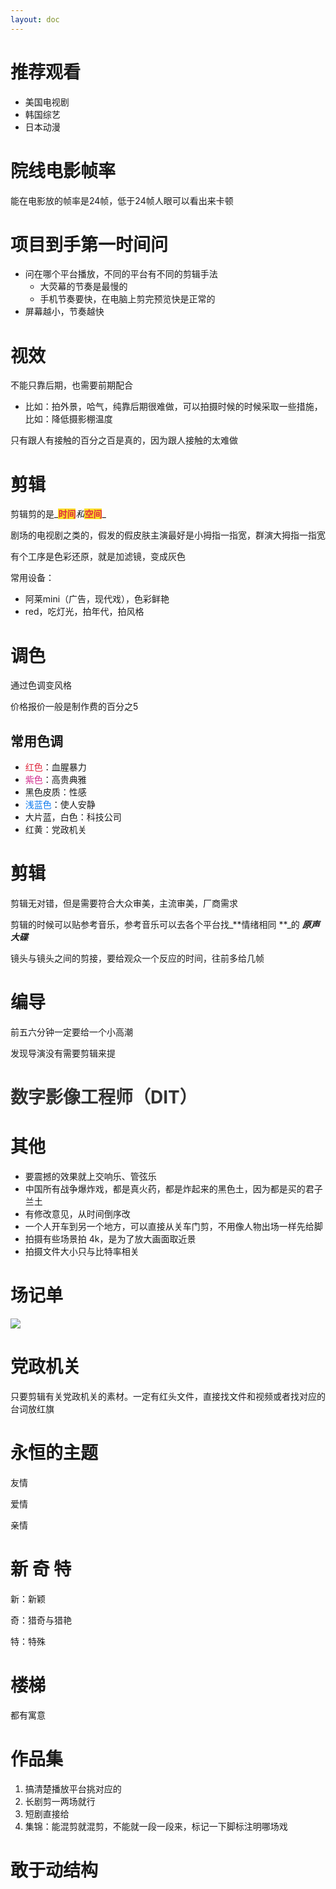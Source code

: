 ```yaml
---
layout: doc
---
```

# 推荐观看
+ 美国电视剧
+ 韩国综艺
+ 日本动漫

# 院线电影帧率
能在电影放的帧率是24帧，低于24帧人眼可以看出来卡顿

# 项目到手第一时间问
+ 问在哪个平台播放，不同的平台有不同的剪辑手法
    - 大荧幕的节奏是最慢的
    - 手机节奏要快，在电脑上剪完预览快是正常的
+ 屏幕越小，节奏越快

# 视效
不能只靠后期，也需要前期配合

+ 比如：拍外景，哈气，纯靠后期很难做，可以拍摄时候的时候采取一些措施，比如：降低摄影棚温度

只有跟人有接触的百分之百是真的，因为跟人接触的太难做

# 剪辑
剪辑剪的是_**<font style="color:#DF2A3F;background-color:#FBDE28;">时间</font>**_和_**<font style="color:#DF2A3F;background-color:#FBDE28;">空间</font>**_

剧场的电视剧之类的，假发的假皮肤主演最好是小拇指一指宽，群演大拇指一指宽

有个工序是色彩还原，就是加滤镜，变成灰色

常用设备：

+ 阿莱mini（广告，现代戏），色彩鲜艳
+ red，吃灯光，拍年代，拍风格



# 调色
通过色调变风格

价格报价一般是制作费的百分之5

## 常用色调
+ <font style="color:#DF2A3F;">红色</font>：血腥暴力
+ <font style="color:#D22D8D;">紫色</font>：高贵典雅
+ 黑色皮质：性感
+ <font style="color:#117CEE;">浅蓝色</font>：使人安静
+ 大片蓝，白色：科技公司
+ 红黄：党政机关

# 剪辑
剪辑无对错，但是需要符合大众审美，主流审美，厂商需求

剪辑的时候可以贴参考音乐，参考音乐可以去各个平台找_**情绪相同 **_的 _**原声大碟**_

镜头与镜头之间的剪接，要给观众一个反应的时间，往前多给几帧

# 编导
前五六分钟一定要给一个小高潮

发现导演没有需要剪辑来提



# <font style="color:rgba(0, 0, 0, 0.8);">数字影像工程师（DIT）</font>
# <font style="background-color:#FCE75A;"></font>其他
+ 要震撼的效果就上交响乐、管弦乐
+ 中国所有战争爆炸戏，都是真火药，都是炸起来的黑色土，因为都是买的君子兰土
+ 有修改意见，从时间倒序改
+ 一个人开车到另一个地方，可以直接从关车门剪，不用像人物出场一样先给脚
+ 拍摄有些场景拍 4k，是为了放大画面取近景
+ 拍摄文件大小只与比特率相关

# 场记单
![](https://cdn.nlark.com/yuque/0/2025/png/22404493/1747984117536-39febaf4-dc4b-48ee-8b26-ef0f2a11850d.png)

# 党政机关
只要剪辑有关党政机关的素材。一定有红头文件，直接找文件和视频或者找对应的台词放红旗

# 永恒的主题
友情

爱情

亲情

# 新 奇 特
新：新颖

奇：猎奇与猎艳

特：特殊

# 楼梯
都有寓意

# 作品集
1. 搞清楚播放平台挑对应的
2. 长剧剪一两场就行
3. 短剧直接给
4. 集锦：能混剪就混剪，不能就一段一段来，标记一下脚标注明哪场戏

# 敢于动结构